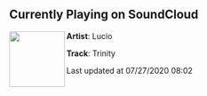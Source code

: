 ## Currently Playing on SoundCloud

[<img align="left" width="100" src="https://i1.sndcdn.com/artworks-wWDPTzOmRtBJG0oN-X7wqiA-t50x50.jpg">](https://soundcloud.com/user-427490605-898057522/trinity)

**Artist**: Lucio 

**Track**: Trinity

Last updated at 07/27/2020 08:02

